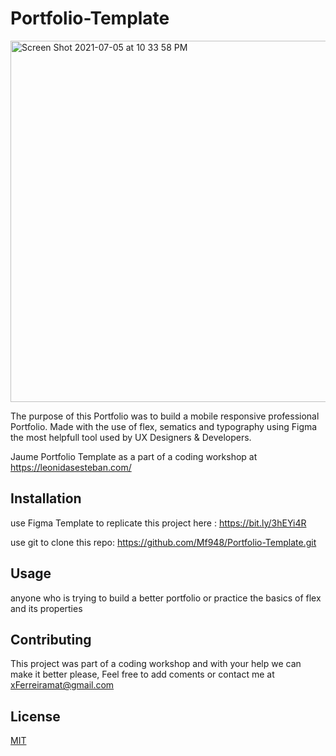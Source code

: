 # Portfolio-Template

<img width="578" alt="Screen Shot 2021-07-05 at 10 33 58 PM" src="https://user-images.githubusercontent.com/23587714/124533863-1c78f000-dde1-11eb-963f-5e05a7d9017a.png">

The purpose of this Portfolio was to build a mobile responsive professional Portfolio. Made with the use of flex, sematics and typography using Figma the most helpfull tool used by  UX Designers & Developers.

Jaume Portfolio Template as a part of a coding workshop at https://leonidasesteban.com/


## Installation

use Figma Template to replicate this project here : https://bit.ly/3hEYi4R

use git to clone this repo:  https://github.com/Mf948/Portfolio-Template.git

## Usage
 anyone who is trying to build a better portfolio or practice the basics of flex and its properties 



## Contributing

 This project was part of a coding workshop and with your help we can make it better please, Feel free to add coments or contact me at xFerreiramat@gmail.com


## License
[MIT](https://choosealicense.com/licenses/mit/)
